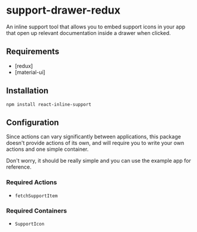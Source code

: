 # support-drawer-redux

An inline support tool that allows you to embed support icons in your
app that open up relevant documentation inside a drawer when clicked.

## Requirements

- [redux]
- [material-ui]

## Installation

    npm install react-inline-support

## Configuration

Since actions can vary significantly between applications, this
package doesn't provide actions of its own, and will require
you to write your own actions and one simple container.

Don't worry, it should be really simple and you can use the
example app for reference.

### Required Actions

 - `fetchSupportItem`

### Required Containers

 - `SupportIcon`
